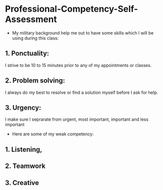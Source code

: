 # Professional-Competency-Self-Assessment

* My military background help me out to have some skills which I will be using during this class:

## 1. Ponctuality: 
I strive to be 10 to 15 minutes prior to any of my appointments or classes. 

## 2. Problem solving: 
I always do my best to resolve or find a solution myself before I ask for help. 

## 3. Urgency:
I make sure I seprarate from urgent, most important, important and less important

* Here are some of my weak competency:
## 1. Listening, 
## 2. Teamwork
## 3. Creative
